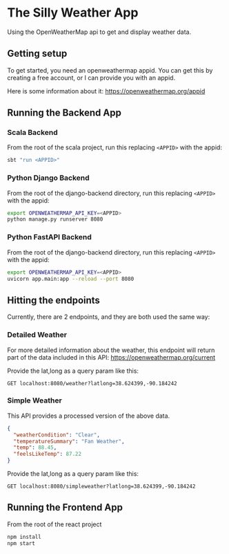 # The Silly Weather App

Using the OpenWeatherMap api to get and display
weather data.

## Getting setup

To get started, you need an openweathermap appid. You can
get this by creating a free account, or I can provide
you with an appid.

Here is some information about it: https://openweathermap.org/appid

## Running the Backend App

### Scala Backend

From the root of the scala project, run this replacing
`<APPID>` with the appid:

```bash
sbt "run <APPID>"
```

### Python Django Backend

From the root of the django-backend directory, run this replacing
`<APPID>` with the appid:
```bash
export OPENWEATHERMAP_API_KEY=<APPID>
python manage.py runserver 8080
```

### Python FastAPI Backend

From the root of the django-backend directory, run this replacing
`<APPID>` with the appid:
```bash
export OPENWEATHERMAP_API_KEY=<APPID>
uvicorn app.main:app --reload --port 8080
```


## Hitting the endpoints

Currently, there are 2 endpoints, and they are both
used the same way:

### Detailed Weather

For more detailed information about the weather, this endpoint
will return part of the data included in this API:
https://openweathermap.org/current

Provide the lat,long as a query param like this:
```
GET localhost:8080/weather?latlong=38.624399,-90.184242
```

### Simple Weather

This API provides a processed version of the above data.

```json
{
  "weatherCondition": "Clear",
  "temperatureSummary": "Fan Weather",
  "temp": 88.45,
  "feelsLikeTemp": 87.22
}
```

Provide the lat,long as a query param like this:
```
GET localhost:8080/simpleweather?latlong=38.624399,-90.184242
```


## Running the Frontend App

From the root of the react project

```bash
npm install
npm start
```
